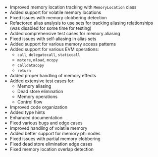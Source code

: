 - Improved memory location tracking with `MemoryLocation` class
- Added support for volatile memory locations
- Fixed issues with memory clobbering detection
- Refactored alias analysis to use sets for tracking aliasing relationships (was disabled for some time for testing)
- Added comprehensive test cases for memory aliasing
- Fixed issues with self-aliasing in alias sets
- Added support for various memory access patterns
- Added support for various EVM operations:
  - `call`, `delegatecall`, `staticcall`
  - `mstore`, `mload`, `mcopy`
  - `calldatacopy`
  - `return`
- Added proper handling of memory effects
- Added extensive test cases for:
  - Memory aliasing
  - Dead store elimination
  - Memory operations
  - Control flow
- Improved code organization
- Added type hints
- Enhanced documentation
- Fixed various bugs and edge cases
- Improved handling of volatile memory
- Added better support for memory phi nodes
- Fixed issues with partial memory clobbering
- Fixed dead store elimination edge cases
- Fixed memory location overlap detection
